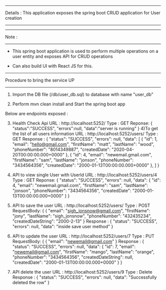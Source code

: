 **************************************************************
Details : This application exposes the spring boot CRUD application for User creation
**************************************************************


******
Note :
****** 
- This spring boot application is used to perform multiple operations on a user entity
and exposes API for CRUD operations

- Can also build UI with React JS for this.

******************************************************************
Procedure to bring the service UP
******************************************************************

1) Import the DB file (/db/user_db.sql) to database with name "user_db"

2) Perform mvn clean install and Start the spring boot app 

Below are endpoints exposed : 

3) Health Check Api 
   URL : http://localhost:5252/
   Type : GET
   Reponse: {
	"status":"SUCCESS",
	"errors":null,
	"data":"server is running"
	}
4)To get the list of all users information 
   URL : http://localhost:5252/users/
   Type : GET
   Response : {
    "status": "SUCCESS",
    "errors": null,
    "data": [
        {
            "id": 1,
            "email": "hello@gmail.com",
            "firstName": "matt",
            "lastName": "wood",
            "phoneNumber": "8014349887",
            "createdDate": "2020-04-20T00:00:00.000+0000"
        },
        {
            "id": 4,
            "email": "newemail.gmail.com",
            "firstName": "sam",
            "lastName": "jonson",
            "phoneNumber": "3434564356",
            "createdDate": "2000-01-13T00:00:00.000+0000"
        },
    ]
   }
   
5) API to view single User with UserId
   URL : http://localhost:5252/users/4
   Type : GET
   Reponse: {
    "status": "SUCCESS",
    "errors": null,
    "data": {
            "id": 4,
            "email": "newemail.gmail.com",
            "firstName": "sam",
            "lastName": "jonson",
            "phoneNumber": "3434564356",
            "createdDate": "2000-01-13T00:00:00.000+0000"
        }
}
  
5)  API to save the user
    URL : http://localhost:5252/users/
    Type : POST
    RequestBody: {
    		{
		"email": "sigh_jonsnow@gmail.com",
		"firstName": "jony",
		"lastName": "sigh_jonsnow",
		"phoneNumber": "432435234",
		"createdDateString": "2000-2-13"
	}
    Response : {
    		"status": "SUCCESS",
    		"errors": null,
    		"data": "inside save user method"
    } 


6) API to update the user
    URL : http://localhost:5252/users/7
    Type : PUT
    RequestBody: {
    		{
		"email": "newemail@gmail.com"
		}
    Response : {
    "status": "SUCCESS",
    "errors": null,
    "data": {
        "id": 7,
        "email": "newemail@gmail.com",
        "firstName": "mango",
        "lastName": "orange",
        "phoneNumber": "3434564356",
        "createdDateString": null,
        "createdDate": "2000-01-13T00:00:00.000+0000"
    }
}

7) API delete the user
     URL : http://localhost:5252/users/9
     Type : Delete
    	 Response : {
    		"status": "SUCCESS",
    		"errors": null,
    		"data": "Successfully deleted the row"
	 }
